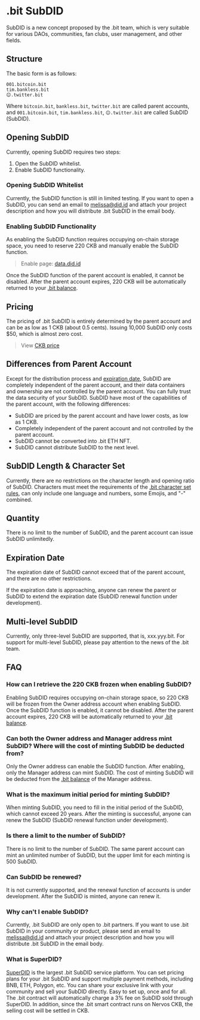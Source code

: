 # .bit SubDID

SubDID is a new concept proposed by the .bit team, which is very suitable for various DAOs, communities, fan clubs, user management, and other fields.

## Structure
The basic form is as follows:

```
001.bitcoin.bit
tim.bankless.bit
😊.twitter.bit
```

Where `bitcoin.bit`, `bankless.bit`, `twitter.bit` are called parent accounts, and `001.bitcoin.bit`, `tim.bankless.bit`, `😊.twitter.bit` are called SubDID (SubDID).

## Opening SubDID
Currently, opening SubDID requires two steps:
1. Open the SubDID whitelist.
2. Enable SubDID functionality.

### Opening SubDID Whitelist
Currently, the SubDID function is still in limited testing. If you want to open a SubDID, you can send an email to [melissa@did.id](mailto:melissa@did.id) and attach your project description and how you will distribute .bit SubDID in the email body.

### Enabling SubDID Functionality
As enabling the SubDID function requires occupying on-chain storage space, you need to reserve 220 CKB and manually enable the SubDID function.

> Enable page: [data.did.id](https://data.did.id/)

Once the SubDID function of the parent account is enabled, it cannot be disabled. After the parent account expires, 220 CKB will be automatically returned to your [.bit balance](https://balance.did.id/).

## Pricing
The pricing of .bit SubDID is entirely determined by the parent account and can be as low as 1 CKB (about 0.5 cents). Issuing 10,000 SubDID only costs $50, which is almost zero cost.

> View [CKB price](https://coinmarketcap.com/currencies/nervos-network/)

## Differences from Parent Account
Except for the distribution process and [expiration date](#expiration-date), SubDID are completely independent of the parent account, and their data containers and ownership are not controlled by the parent account. You can fully trust the data security of your SubDID. SubDID have most of the capabilities of the parent account, with the following differences:
- SubDID are priced by the parent account and have lower costs, as low as 1 CKB.
- Completely independent of the parent account and not controlled by the parent account.
- SubDID cannot be converted into .bit ETH NFT.
- SubDID cannot distribute SubDID to the next level.

## SubDID Length & Character Set
Currently, there are no restrictions on the character length and opening ratio of SubDID. Characters must meet the requirements of the [.bit character set rules](../register-das/charsets), can only include one language and numbers, some Emojis, and "-" combined.

## Quantity
There is no limit to the number of SubDID, and the parent account can issue SubDID unlimitedly.

## Expiration Date
The expiration date of SubDID cannot exceed that of the parent account, and there are no other restrictions.

If the expiration date is approaching, anyone can renew the parent or SubDID to extend the expiration date (SubDID renewal function under development).

## Multi-level SubDID
Currently, only three-level SubDID are supported, that is, xxx.yyy.bit. For support for multi-level SubDID, please pay attention to the news of the .bit team.

## FAQ
### How can I retrieve the 220 CKB frozen when enabling SubDID?

Enabling SubDID requires occupying on-chain storage space, so 220 CKB will be frozen from the Owner address account when enabling SubDID. Once the SubDID function is enabled, it cannot be disabled. After the parent account expires, 220 CKB will be automatically returned to your [.bit balance](https://balance.did.id/).

### Can both the Owner address and Manager address mint SubDID? Where will the cost of minting SubDID be deducted from?

Only the Owner address can enable the SubDID function. After enabling, only the Manager address can mint SubDID. The cost of minting SubDID will be deducted from the [.bit balance](https://balance.did.id/) of the Manager address.

### What is the maximum initial period for minting SubDID?

When minting SubDID, you need to fill in the initial period of the SubDID, which cannot exceed 20 years. After the minting is successful, anyone can renew the SubDID (SubDID renewal function under development).

### Is there a limit to the number of SubDID?

There is no limit to the number of SubDID. The same parent account can mint an unlimited number of SubDID, but the upper limit for each minting is 500 SubDID.

### Can SubDID be renewed?

It is not currently supported, and the renewal function of accounts is under development. After the SubDID is minted, anyone can renew it.

### Why can't I enable SubDID?

Currently, .bit SubDID are only open to .bit partners. If you want to use .bit SubDID in your community or product, please send an email to [melissa@did.id](mailto:melissa@did.id) and attach your project description and how you will distribute .bit SubDID in the email body.

### What is SuperDID?

[SuperDID](https://superdid.id/) is the largest .bit SubDID service platform. You can set pricing plans for your .bit SubDID and support multiple payment methods, including BNB, ETH, Polygon, etc. You can share your exclusive link with your community and sell your SubDID directly. Easy to set up, once and for all.
The .bit contract will automatically charge a 3% fee on SubDID sold through SuperDID. In addition, since the .bit smart contract runs on Nervos CKB, the selling cost will be settled in CKB.
